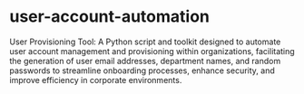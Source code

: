 # user-account-automation
User Provisioning Tool: A Python script and toolkit designed to automate user account management and provisioning within organizations, facilitating the generation of user email addresses, department names, and random passwords to streamline onboarding processes, enhance security, and improve efficiency in corporate environments.
